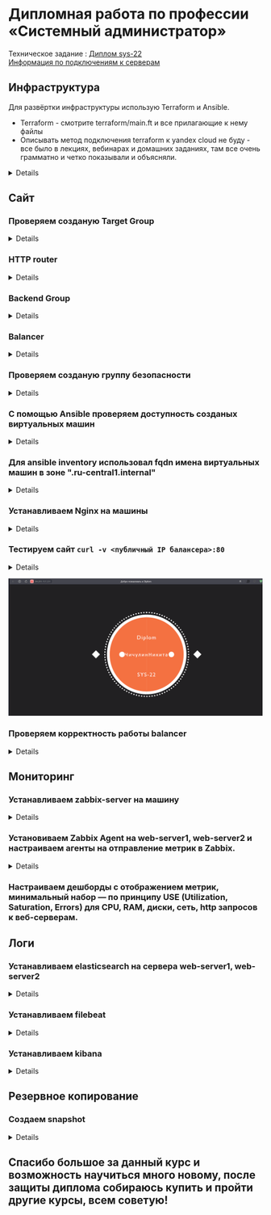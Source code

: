 #  Дипломная работа по профессии «Системный администратор»

Техническое задание : [Диплом sys-22](https://github.com/chichnikita/DiplomNetology/blob/main/Read_tx.md)  
[Информация по подключениям к серверам ](https://github.com/chichnikita/DiplomNetology/blob/main/info.md)

## Инфраструктура
Для развёртки инфраструктуры использую Terraform и Ansible.
 * Terraform - смотрите terraform/main.ft и все прилагающие к нему файлы
 * Описывать метод подключения terraform к yandex cloud не буду - все было в лекциях, вебинарах и домашних заданиях, там все очень грамматно и четко показывали и объясняли.

<details> 

Использовал следующий принцип работы, создал один каталог bastion-new -  на нём сервер terraform. При развертывание terraform, вся инфраструктура разворачивается в другом катологе diplom-new.

   ![image](https://github.com/chichnikita/DiplomNetology/assets/120582480/95ea0227-5d94-4ee8-8567-de544738de46)


## Разворачиваем инфраструктуру используя Terraform 
   ![alt text](https://github.com/chichnikita/DiplomNetology/blob/main/img/Terraform_Init_Validate_Fmt.png?raw=true)
   
   ![alt text](https://github.com/chichnikita/DiplomNetology/blob/main/img/Terraform_Apply.png?raw=true)
   
   ![alt text](https://github.com/chichnikita/DiplomNetology/blob/main/img/Terraform_Apply_End.png?raw=true)
   ![alt-text](https://github.com/chichnikita/DiplomNetology/blob/main/img/gif/Terraform_Apply.gif)
   
Использовал минимальные конфигурации ВМ:2 ядра 20% Intel ice lake, 2-4Гб памяти, 10hdd, прерываемая.
## Проверяем параметры созданых виртуальных машин
  ![image](https://github.com/chichnikita/DiplomNetology/assets/120582480/48b1670d-15ec-480b-a969-7021ba337da8)



Виртуальная машина github - это личный сервер, к проекту он не имеет никакого отношения :) 

</details>

## Сайт
### Проверяем созданую Target Group

<details> 
   
![1-20](./img/tg.png)

</details> 
   
### HTTP router

<details> 
   
![1-21](./img/router.png)

</details> 
   
### Backend Group

<details> 
   

![1-22](./img/bg.png)

</details> 

### Balancer

<details> 

![1-22](./img/Balancer.png)

</details> 

### Проверяем созданую группу безопасности

<details> 

![image](https://github.com/chichnikita/DiplomNetology/assets/120582480/be668b36-a6c3-4ccd-91e7-6e4d1727708e)


</details> 

### С помощью Ansible проверяем доступность созданых виртуальных машин

<details> 

![1-23](./img/Ansible_Ping_All_Host.png)  

</details> 


### Для ansible inventory использовал fqdn имена виртуальных машин в зоне ".ru-central1.internal"  

<details> 

 ![image](https://github.com/chichnikita/DiplomNetology/assets/120582480/278bb7fc-3ca6-4a10-bcff-92ad8c1dffd4)  

</details> 

### Устанавливаем Nginx на машины

<details> 

![1-23](./img/Ansible_Playbook_Nginx.png)

</details> 

### Тестируем сайт `curl -v <публичный IP балансера>:80` 

<details> 
   
![image](https://github.com/chichnikita/DiplomNetology/assets/120582480/0ef5b0b7-ac30-4bd2-bff6-845771ce7926)


</details> 



![alt-text](https://github.com/chichnikita/DiplomNetology/blob/main/img/gif/Site.gif)
### Проверяем корректность работы balancer

<details> 

![1-20](./img/balancer_logs.png)

</details> 

## Мониторинг
### Устанавливаем zabbix-server на машину

<details> 

![1-20](./img/Ansible_Playbook_Zabbix-server_1.png)
![1-20](./img/Ansible_Playbook_Zabbix-server_2.png)


</details> 


### Установиваем Zabbix Agent на web-server1, web-server2 и настраиваем агенты на отправление метрик в Zabbix.

<details> 

![1-20](./img/Ansible_Playbook_Zabbix-agent_1.png)
![image](https://github.com/chichnikita/DiplomNetology/assets/120582480/64533ebb-e9c1-494c-81e0-daf130a7fc2f)

</details> 

### Настраиваем дешборды с отображением метрик, минимальный набор — по принципу USE (Utilization, Saturation, Errors) для CPU, RAM, диски, сеть, http запросов к веб-серверам.

## Логи
### Устанавливаем elasticsearch на сервера web-server1, web-server2

<details> 
   
![image](https://github.com/chichnikita/DiplomNetology/assets/120582480/435a77d8-3024-49b2-b2f1-8f359728677f)

</details> 
   
### Устанавливаем filebeat

<details> 

![image](https://github.com/chichnikita/DiplomNetology/assets/120582480/cb055c34-172f-4635-bcbf-8781cbea9e22)

</details> 

### Устанавливаем kibana

<details>
   
![image](https://github.com/chichnikita/DiplomNetology/assets/120582480/22c891e0-020b-42e6-8105-c75485e803f2)

</details> 
   
## Резервное копирование
### Создаем snapshot

<details> 

![image](https://github.com/chichnikita/DiplomNetology/assets/120582480/0d3eae1e-4043-48c5-a3c0-41c300518cce)

</details> 
  
## Спасибо большое за данный курс и возможность научиться много новому, после защиты диплома собираюсь купить и пройти другие курсы, всем советую!
